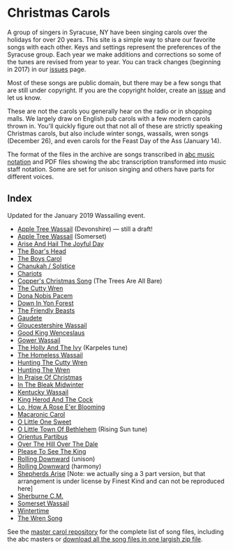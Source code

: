 # Christmas Carols

A group of singers in Syracuse, NY have been singing carols over the holidays for over 20 years. This site is a simple way to share our favorite songs with each other. Keys and settings represent the preferences of the Syracuse group. Each year we make additions and corrections so some of the tunes are revised from year to year. You can track changes (beginning in 2017) in our [issues](https://github.com/syracuse-singers/xmas/issues) page. 

Most of these songs are public domain, but there may be a few songs that are still under copyright. If you are the copyright holder, create an [issue](https://github.com/syracuse-singers/xmas/issues) and let us know.

These are not the carols you generally hear on the radio or in shopping malls. We largely draw on English pub carols with a few modern carols thrown in. You'll quickly figure out that not all of these are strictly speaking Christmas carols, but also include winter songs, wassails, wren songs (December 26), and even carols for the Feast Day of the Ass (January 14). 

The format of the files in the archive are songs transcribed in [abc music notation](http://abcnotation.com/) and PDF files showing the abc transcription transformed into music staff notation. Some are set for unison singing and others have parts for different voices. 

## Index

Updated for the January 2019 Wassailing event.

- [Apple Tree Wassail](pdf/apple_tree_wassail_devonshire.pdf) (Devonshire) — still a draft!
- [Apple Tree Wassail](pdf/apple_tree_wassail_somerset.pdf) (Somerset)
- [Arise And Hail The Joyful Day](pdf/arise_hail_joyful_day.pdf)
- [The Boar's Head](pdf/boars_head.pdf)
- [The Boys Carol](pdf/boys_carol.pdf)
- [Chanukah / Solstice](pdf/chanukah_solstice.pdf)
- [Chariots](pdf/chariots_in-d.pdf)
- [Copper's Christmas Song](pdf/coppers_christmas_song.pdf) (The Trees Are All Bare)
- [The Cutty Wren](pdf/cutty_wren.pdf)
- [Dona Nobis Pacem](pdf/dona_nobis_pacem.pdf)
- [Down In Yon Forest](pdf/down_in_yon_forest.pdf)
- [The Friendly Beasts](pdf/friendly_beasts.pdf)
- [Gaudete](pdf/gaudete.pdf)
- [Gloucestershire Wassail](pdf/gloucestershire_wassail.pdf)
- [Good King Wenceslaus](pdf/good_king_wenceslaus.pdf)
- [Gower Wassail](pdf/gower_wassail.pdf)
- [The Holly And The Ivy](pdf/holly_and_ivy_karpeles.pdf) (Karpeles tune)
- [The Homeless Wassail](pdf/homeless_wassail.pdf)
- [Hunting The Cutty Wren](pdf/hunting_the_cutty_wren.pdf)
- [Hunting The Wren](pdf/hunting_the_wren.pdf)
- [In Praise Of Christmas](pdf/in_praise_of_christmas_harmony_in-amin.pdf)
- [In The Bleak Midwinter](pdf/in_the_bleak_midwinter.pdf)
- [Kentucky Wassail](pdf/kentucky_wassail.pdf)
- [King Herod And The Cock](pdf/king_herod_and_the_cock.pdf)
- [Lo, How A Rose E'er Blooming](pdf/lo_how_a_rose.pdf)
- [Macaronic Carol](pdf/macaronic_carol.pdf)
- [O Little One Sweet](pdf/o_little_one_sweet.pdf)
- [O Little Town Of Bethlehem](pdf/o_little_town_of_bethlehem_rising_sun.pdf) (Rising Sun tune)
- [Orientus Partibus](pdf/orientus_partibus.pdf)
- [Over The Hill Over The Dale](pdf/over_the_hill_over_the_dale_2014.pdf)
- [Please To See The King](pdf/please_to_see_the_king.pdf)
- [Rolling Downward](pdf/rolling_downward.pdf) (unison)
- [Rolling Downward](pdf/rolling_downward_harmony.pdf) (harmony)
- [Shepherds Arise](pdf/shepherds_arise_2-part_v2.pdf) [Note: we actually sing a 3 part version, but that arrangement is under license by Finest Kind and can not be reproduced here]
- [Sherburne C.M.](pdf/sherburne.pdf)
- [Somerset Wassail](pdf/somerset_wassail.pdf)
- [Wintertime](pdf/wintertime.pdf)
- [The Wren Song](pdf/wren_song.pdf)

See the [master carol repository](https://github.com/syracuse-singers/xmas) for the complete list of song files, including the abc masters or [download all the song files in one largish zip file](https://github.com/syracuse-singers/xmas/archive/master.zip). 

<script type="text/javascript">
  var list = document.querySelector("ul"); 
  var links = list.getElementsByTagName("a"); 
  for (var i = 0; i < links.length; i++) { 
      links[i].setAttribute("target", "_blank"); 
  }
</script>
